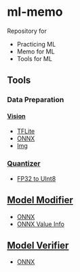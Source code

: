 # ml-memo
Repository for
- Practicing ML
- Memo for ML
- Tools for ML

## Tools
### Data Preparation
#### [Vision](tools/data_prep/vision)
- [TFLite](tools/data_prep/vision/tflite.py)
- [ONNX](tools/data_prep/vision/onnx.py)
- [Img](tools/data_prep/vision/img.py)

### [Quantizer](tools/quantizer)
- [FP32 to UInt8](tools/data_prep/quantizer/fp32_2_uint8.py)

## [Model Modifier](tools/model_mod)
- [ONNX](tools/model_mod/onnx_mod.py)
- [ONNX Value Info](tools/model_mod/onnx_value_info.py)

## [Model Verifier](tools/verify)
- [ONNX](tools/verify/onnx_verify.py)